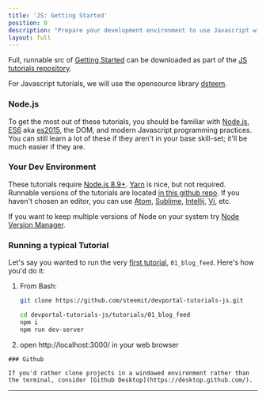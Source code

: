 ```yaml
---
title: 'JS: Getting Started'
position: 0
description: "Prepare your development environment to use Javascript with the Steem blockchain."
layout: full
---              
```

<span class="fa-pull-left top-of-tutorial-repo-link"><span class="first-word">Full</span>, runnable src of [Getting Started](https://github.com/steemit/devportal-tutorials-js/tree/master/tutorials/00_getting_started) can be downloaded as part of the [JS tutorials repository](https://github.com/steemit/devportal-tutorials-js).</span>
<br>



For Javascript tutorials, we will use the opensource library [dsteem](https://github.com/steemit/dsteem).

### Node.js

To get the most out of these tutorials, you should be familiar with [Node.js](https://nodejs.org/en/), [ES6](https://babeljs.io/learn-es2015/) aka [es2015](http://www.ecma-international.org/ecma-262/6.0/), the DOM, and modern Javascript programming practices.
You can still learn a lot of these if they aren't in your base skill-set; it'll be much easier if they are.

### Your Dev Environment

These tutorials require [Node.js 8.9+](https://nodejs.org/en/download/). [Yarn](https://yarnpkg.com/en/) is nice, but not required. Runnable versions of the tutorials are located [in this github repo](https://github.com/steemit/devportal-tutorials-js).
If you haven't chosen an editor, you can use [Atom](https://atom.io/), [Sublime](https://www.sublimetext.com/), [Intellij](https://www.jetbrains.com/idea/), [Vi](https://en.wikipedia.org/wiki/Vi), etc.

If you want to keep multiple versions of Node on your system try [Node Version Manager](https://github.com/creationix/nvm).

### Running a typical Tutorial

Let's say you wanted to run the very [first tutorial](blog_feed), `01_blog_feed`. Here's how you'd do it:

1.  From Bash:

    ```bash
    git clone https://github.com/steemit/devportal-tutorials-js.git

    cd devportal-tutorials-js/tutorials/01_blog_feed
    npm i
    npm run dev-server
    ```

1.  open http://localhost:3000/ in your web browser

```
### Github

If you'd rather clone projects in a windowed environment rather than the terminal, consider [Github Desktop](https://desktop.github.com/).
```


---
